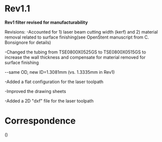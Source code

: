 # Rev1.1

**Rev1 filter revised for manufacturability**

Revisions:
-Accounted for 1) laser beam cutting width (kerf) and 2) material removal related to surface finishing(see OpenStent manuscript from C. Bonsignore for details)

-Changed the tubing from TSE0800X0525GS to TSE0800X0515GS to increase the wall thickness and compensate for material removed for surface finishing

--same OD, new ID=1.3081mm (vs. 1.3335mm in Rev1)

-Added a flat configuration for the laser toolpath

-Improved the drawing sheets

-Added a 2D "dxf" file for the laser toolpath


# Correspondence
()
